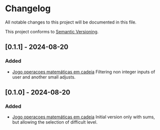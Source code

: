 # Changelog

All notable changes to this project will be documented in this file.

This project conforms to [Semantic Versioning](http://semver.org/).


## [0.1.1] - 2024-08-20

### Added

- [Jogo operacoes matemáticas em cadeia](https://github.com/andreterceiro/jogo-operacoes-matematicas-em-cadeia)
   Filtering non integer inputs of user and another small adjusts.


## [0.1.0] - 2024-08-20

### Added

- [Jogo operacoes matemáticas em cadeia](https://github.com/andreterceiro/jogo-operacoes-matematicas-em-cadeia)
   Initial version only with sums, but allowing the selection of difficult level.